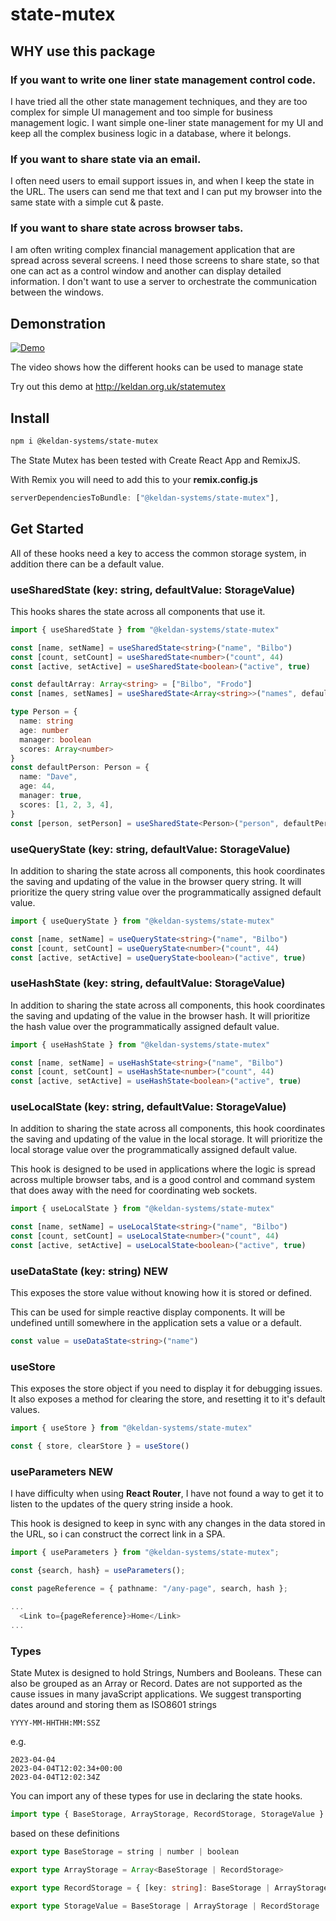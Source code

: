 # state-mutex

## WHY use this package

### If you want to write one liner state management control code.

I have tried all the other state management techniques, and they are too complex for simple UI management and too simple for business management logic. I want simple one-liner state management for my UI and keep all the complex business logic in a database, where it belongs.

### If you want to share state via an email.

I often need users to email support issues in, and when I keep the state in the URL. The users can send me that text and I can put my browser into the same state with a simple cut & paste.

### If you want to share state across browser tabs.

I am often writing complex financial management application that are spread across several screens. I need those screens to share state, so that one can act as a control window and another can display detailed information. I don't want to use a server to orchestrate the communication between the windows.

## Demonstration

[![Demo](https://img.youtube.com/vi/mHxob46WaLs/0.jpg)](https://www.youtube.com/watch?v=mHxob46WaLs)

The video shows how the different hooks can be used to manage state

Try out this demo at http://keldan.org.uk/statemutex

## Install

```bash
npm i @keldan-systems/state-mutex
```

The State Mutex has been tested with Create React App and RemixJS.

With Remix you will need to add this to your **remix.config.js**

```typescript
serverDependenciesToBundle: ["@keldan-systems/state-mutex"],
```

## Get Started

All of these hooks need a key to access the common storage system, in addition there can be a default value.

### useSharedState (key: string, defaultValue: StorageValue)

This hooks shares the state across all components that use it.

```typescript
import { useSharedState } from "@keldan-systems/state-mutex"

const [name, setName] = useSharedState<string>("name", "Bilbo")
const [count, setCount] = useSharedState<number>("count", 44)
const [active, setActive] = useSharedState<boolean>("active", true)
```

```typescript
const defaultArray: Array<string> = ["Bilbo", "Frodo"]
const [names, setNames] = useSharedState<Array<string>>("names", defaultArray)
```

```typescript
type Person = {
  name: string
  age: number
  manager: boolean
  scores: Array<number>
}
const defaultPerson: Person = {
  name: "Dave",
  age: 44,
  manager: true,
  scores: [1, 2, 3, 4],
}
const [person, setPerson] = useSharedState<Person>("person", defaultPerson)
```

### useQueryState (key: string, defaultValue: StorageValue)

In addition to sharing the state across all components, this hook coordinates the saving and updating of the value in the browser query string. It will prioritize the query string value over the programmatically assigned default value.

```typescript
import { useQueryState } from "@keldan-systems/state-mutex"

const [name, setName] = useQueryState<string>("name", "Bilbo")
const [count, setCount] = useQueryState<number>("count", 44)
const [active, setActive] = useQueryState<boolean>("active", true)
```

### useHashState (key: string, defaultValue: StorageValue)

In addition to sharing the state across all components, this hook coordinates the saving and updating of the value in the browser hash. It will prioritize the hash value over the programmatically assigned default value.

```typescript
import { useHashState } from "@keldan-systems/state-mutex"

const [name, setName] = useHashState<string>("name", "Bilbo")
const [count, setCount] = useHashState<number>("count", 44)
const [active, setActive] = useHashState<boolean>("active", true)
```

### useLocalState (key: string, defaultValue: StorageValue)

In addition to sharing the state across all components, this hook coordinates the saving and updating of the value in the local storage. It will prioritize the local storage value over the programmatically assigned default value.

This hook is designed to be used in applications where the logic is spread across multiple browser tabs, and is a good control and command system that does away with the need for coordinating web sockets.

```typescript
import { useLocalState } from "@keldan-systems/state-mutex"

const [name, setName] = useLocalState<string>("name", "Bilbo")
const [count, setCount] = useLocalState<number>("count", 44)
const [active, setActive] = useLocalState<boolean>("active", true)
```

### useDataState (key: string) **NEW**

This exposes the store value without knowing how it is stored or defined.

This can be used for simple reactive display components. It will be undefined untill somewhere in the application sets a value or a default.

```typescript
const value = useDataState<string>("name")
```

### useStore

This exposes the store object if you need to display it for debugging issues.
It also exposes a method for clearing the store, and resetting it to it's default values.

```typescript
import { useStore } from "@keldan-systems/state-mutex"

const { store, clearStore } = useStore()
```

### useParameters **NEW**

I have difficulty when using **React Router**, I have not found a way to get it to listen to the updates of the query string inside a hook.

This hook is designed to keep in sync with any changes in the data stored in the URL, so i can construct the correct link in a SPA.

```typescript
import { useParameters } from "@keldan-systems/state-mutex";

const {search, hash} = useParameters();

const pageReference = { pathname: "/any-page", search, hash };

...
  <Link to={pageReference}>Home</Link>
...

```

### Types

State Mutex is designed to hold Strings, Numbers and Booleans.
These can also be grouped as an Array or Record.
Dates are not supported as the cause issues in many javaScript applications. We suggest transporting dates around and storing them as ISO8601 strings

```text
YYYY-MM-HHTHH:MM:SSZ
```

e.g.

```text
2023-04-04
2023-04-04T12:02:34+00:00
2023-04-04T12:02:34Z
```

You can import any of these types for use in declaring the state hooks.

```typescript
import type { BaseStorage, ArrayStorage, RecordStorage, StorageValue } from "@keldan-systems/state-mutex"
```

based on these definitions

```typescript
export type BaseStorage = string | number | boolean

export type ArrayStorage = Array<BaseStorage | RecordStorage>

export type RecordStorage = { [key: string]: BaseStorage | ArrayStorage | RecordStorage | null }

export type StorageValue = BaseStorage | ArrayStorage | RecordStorage | undefined | null
```

